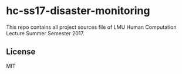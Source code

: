 # hc-ss17-disaster-monitoring

This repo contains all project sources file of LMU Human Computation Lecture Summer Semester 2017.



## License

MIT